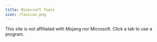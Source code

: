 ```yaml
---
title: Minecraft Tools
icon: /favicon.png
---
```


This site is not affiliated with Mojang nor Microsoft. Click a tab to use a
program.
